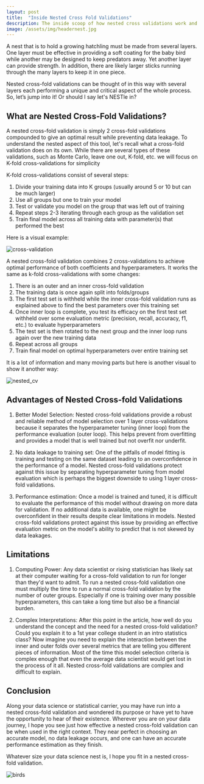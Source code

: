 ```yaml
---
layout: post
title:  "Inside Nested Cross Fold Validations"
description: The inside scoop of how nested cross validations work and when to use them
image: /assets/img/headernest.jpg
---
```



A nest that is to hold a growing hatchling must be made from several layers. One layer must be effective in providing a soft coating for the baby bird while another may be designed to keep predators away. Yet another layer can provide strength. In addition, there are likely larger sticks running through the many layers to keep it in one piece.

Nested cross-fold validations can be thought of in this way with several layers each performing a unique and critical aspect of the whole process. So, let’s jump into it! Or should I say let's NESTle in?

## What are Nested Cross-Fold Validations?

A nested cross-fold validation is simply 2 cross-fold validations compounded to give an optimal result while preventing data leakage. To understand the nested aspect of this tool, let's recall what a cross-fold validation does on its own. While there are several types of these validations, such as Monte Carlo, leave one out, K-fold, etc. we will focus on K-fold cross-validations for simplicity

K-fold cross-validations consist of several steps:
1. Divide your training data into K groups (usually around 5 or 10 but can be much larger)
2. Use all groups but one to train your model
3. Test or validate you model on the group that was left out of training
4. Repeat steps 2-3 iterating through each group as the validation set
5. Train final model across all training data with parameter(s) that performed the best

Here is a visual example:

![cross-validation]({{site.url}}/{{site.baseurl}}/assets/img/cross-validation.png)

A nested cross-fold validation combines 2 cross-validations to achieve optimal performance of both coefficients and hyperparameters. It works the same as k-fold cross-validations with some changes:

1. There is an outer and an inner cross-fold validation
2. The training data is once again split into folds/groups
3. The first test set is withheld while the inner cross-fold validation runs as explained above to find the best parameters over this training set
4. Once inner loop is complete, you test its efficacy on the first test set withheld over some evaluation metric (precision, recall, accuracy, f1, etc.) to evaluate hyperparameters
5. The test set is then rotated to the next group and the inner loop runs again over the new training data
6. Repeat across all groups 
7. Train final model on optimal hyperparameters over entire training set

It is a lot of information and many moving parts but here is another visual to show it another way:

![nested_cv]({{site.url}}/{{site.baseurl}}/assets/img/nested_cv.png)

## Advantages of Nested Cross-fold Validations

1. Better Model Selection:
Nested cross-fold validations provide a robust and reliable method of model selection over 1 layer cross-validations because it separates the hyperparameter tuning (inner loop) from the performance evaluation (outer loop). This helps prevent from overfitting and provides a model that is well trained but not overfit nor underfit.

2. No data leakage to training set:
One of the pitfalls of model fitting is training and testing on the same dataset leading to an overconfidence in the performance of a model. Nested cross-fold validations protect against this issue by separating hyperparameter tuning from model evaluation which is perhaps the biggest downside to using 1 layer cross-fold validations.

3. Performance estimation:
Once a model is trained and tuned, it is difficult to evaluate the performance of this model without drawing on more data for validation. If no additional data is available, one might be overconfident in their results despite clear limitations in models. Nested cross-fold validations protect against this issue by providing an effective evaluation metric on the model's ability to predict that is not skewed by data leakages.

## Limitations

1. Computing Power:
Any data scientist or rising statistician has likely sat at their computer waiting for a cross-fold validation to run for longer than they'd want to admit. To run a nested cross-fold validation one must multiply the time to run a normal cross-fold validation by the number of outer groups. Especially if one is training over many possible hyperparameters, this can take a long time but also be a financial burden. 

2. Complex Interpretations:
After this point in the article, how well do you understand the concept and the need for a nested cross-fold validation? Could you explain it to a 1st year college student in an intro statistics class? Now imagine you need to explain the interaction between the inner and outer folds over several metrics that are telling you different pieces of information. Most of the time this model selection criteria is complex enough that even the average data scientist would get lost in the process of it all. Nested cross-fold validations are complex and difficult to explain.

## Conclusion

Along your data science or statistical carrier, you may have run into a nested cross-fold validation and wondered its purpose or have yet to have the opportunity to hear of their existence. Wherever you are on your data journey, I hope you see just how effective a nested cross-fold validation can be when used in the right context. They near perfect in choosing an accurate model, no data leakage occurs, and one can have an accurate performance estimation as they finish.

Whatever size your data science nest is, I hope you fit in a nested cross-fold validation.

![birds]({{site.url}}/{{site.baseurl}}/assets/img/nest1.jpg)